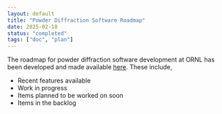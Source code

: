 ```yaml
---
layout: default
title: "Powder Diffraction Software Roadmap"
date: 2025-02-18
status: "completed"
tags: ["doc", "plan"]
---
```


The roadmap for powder diffraction software development at ORNL has been developed and made available [here](https://powder.ornl.gov/work_items/roadmap.html). These include,

- Recent features available
- Work in progress
- Items planned to be worked on soon
- Items in the backlog